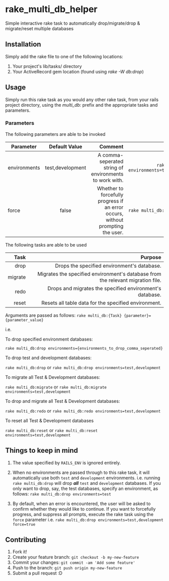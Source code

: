 # rake_multi_db_helper
Simple interactive rake task to automatically drop/migrate/drop &amp; migrate/reset multiple databases

## Installation
Simply add the rake file to one of the following locations:

1. Your project's lib/tasks/ directory
2. Your ActiveRecord gem location (found using _rake -W db:drop_)

## Usage
Simply run this rake task as you would any other rake task, from your rails project directory, using the _multi_db:_ prefix and the appropriate tasks and parameters.

### Parameters
The following parameters are able to be invoked

| Parameter        | Default Value           | Comment  | Example |
| ------------- |:-------------:| -----:|----------:|
| environments      | test,development | A comma-seperated string of environments to work with. | ```rake multi_db:drop environments=test,development```|
| force      | false      |  Whether to forcefully progress if an error occurs,<br /> without prompting the user. | ```rake multi_db:drop force=true``` |

The following tasks are able to be used

| Task | Purpose                                    |
|--------:|-------------------------------------------:|
| drop   | Drops the specified environment's database.|
| migrate| Migrates the specified environment's database from the relevant migration file.|
| redo   | Drops and migrates the specified environment's database.|
| reset  | Resets all table data for the specified environment.|

Arguments are passed as follows:
```rake multi_db:{Task} {parameter}={parameter_value}```

i.e. 

To drop specified environment databases:

```rake multi_db:drop environments={environments_to_drop_comma_seperated}```

To drop test and development databases:

```rake multi_db:drop``` or ```rake multi_db:drop environments=test,development```

To migrate all Test & Development databases:

```rake multi_db:migrate``` or ```rake multi_db:migrate environments=test,development```


To drop and migrate all Test & Development databases:

```rake multi_db:redo``` or ```rake multi_db:redo environments=test,development```

To reset all Test & Development databases

```rake multi_db:reset``` or ```rake multi_db:reset environments=test,development```


## Things to keep in mind
1. The value specified by ```RAILS_ENV``` is ignored entirely.
2. When no environments are passed through to this rake task, it will automatically use both ```test``` and ```development``` environments. 
i.e. running ```rake multi_db:drop``` will drop ***all*** ```test``` and ```development``` databases. If you only want to drop, say, the test databases, specify an environment, as follows: 
```rake multi_db:drop environments=test```

3. By default, when an error is encountered, the user will be asked to confirm whether they would like to continue. If you want to forcefully progress, and suppress all prompts, execute the rake task using the ```force``` parameter
i.e. ```rake multi_db:drop environments=test,development force=true```

## Contributing

1. Fork it!
2. Create your feature branch: `git checkout -b my-new-feature`
3. Commit your changes: `git commit -am 'Add some feature'`
4. Push to the branch: `git push origin my-new-feature`
5. Submit a pull request :D
